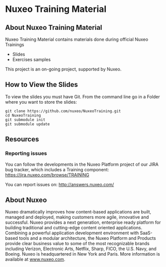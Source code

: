 # Nuxeo Training Material

## About Nuxeo Training Material 
Nuxeo Training Material contains materials done during official Nuxeo Trainings

   * Slides
   * Exercises samples

This project is an on-going project, supported by Nuxeo.

## How to View the Slides
To view the slides you must have Git. From the command line go in a Folder where you want to store the slides:

    git clone https://github.com/nuxeo/NuxeoTraining.git 
    cd NuxeoTraining 
    git submodule init 
    git submodule update

## Resources 
### Reporting issues
You can follow the developments in the Nuxeo Platform project of our JIRA bug tracker, which includes a Training component: https://jira.nuxeo.com/browse/TRAINING

You can report issues on: http://answers.nuxeo.com/

## About Nuxeo 
Nuxeo dramatically improves how content-based applications are built, managed and deployed, making customers more agile, innovative and successful. Nuxeo provides a next generation, enterprise ready platform for building traditional and cutting-edge content oriented applications. Combining a powerful application development environment with SaaS-based tools and a modular architecture, the Nuxeo Platform and Products provide clear business value to some of the most recognizable brands including Verizon, Electronic Arts, Netflix, Sharp, FICO, the U.S. Navy, and Boeing. Nuxeo is headquartered in New York and Paris. More information is available at www.nuxeo.com.
